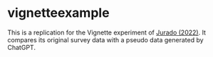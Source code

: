 # vignetteexample
This is a replication for the Vignette experiment of [Jurado (2022)](https://journals.sagepub.com/doi/abs/10.1177/14651165221107100). It compares its original survey data with a pseudo data generated by ChatGPT. 
